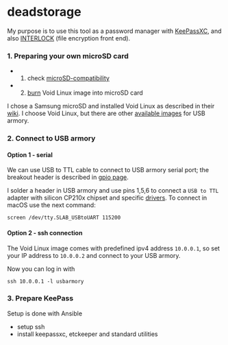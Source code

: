 # deadstorage

My purpose is to use this tool as a password manager with [KeePassXC](https://keepassxc.org/),
and also [INTERLOCK](https://github.com/f-secure-foundry/interlock) (file encryption front end).

### 1. Preparing your own microSD card
- 1. check [microSD-compatibility](https://github.com/inversepath/usbarmory/wiki/microSD-compatibility)
- 2. [burn](https://voidlinux.miraheze.org/wiki/USB_Armory#Installation) Void Linux image into microSD card 

I chose a Samsung microSD and installed Void Linux as described in their [wiki](https://voidlinux.miraheze.org/wiki/USB_Armory).
I choose Void Linux, but there are other [available images](https://github.com/inversepath/usbarmory/wiki/Available-images) for USB armory.

### 2. Connect to USB armory

#### Option 1 - serial
We can use USB to TTL cable to connect to USB armory serial port; the breakout header is described in [gpio page](https://github.com/inversepath/usbarmory/wiki/GPIOs).

I solder a header in USB armory and use pins 1,5,6 to connect a `USB to TTL` adapter with silicon CP210x chipset and specific [drivers](https://www.silabs.com/products/development-tools/software/usb-to-uart-bridge-vcp-drivers).
To connect in macOS use the next command:
```
screen /dev/tty.SLAB_USBtoUART 115200
```

#### Option 2 - ssh connection
The Void Linux image comes with predefined ipv4 address `10.0.0.1`, so set your IP address to `10.0.0.2` and connect to your USB armory. 

Now you can log in with
```
ssh 10.0.0.1 -l usbarmory
```

### 3. Prepare KeePass
Setup is done with Ansible
  - setup ssh
  - install keepassxc, etckeeper and standard utilities
